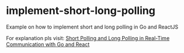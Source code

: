 # implement-short-long-polling
Example on how to implement short and long polling in Go and ReactJS

For explanation pls visit: [Short Polling and Long Polling in Real-Time Communication with Go and React](https://goblog.dev/articles/36)
